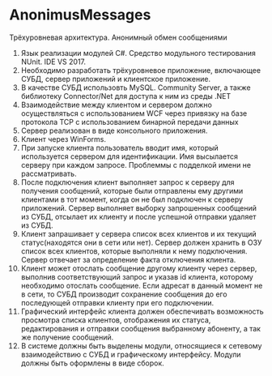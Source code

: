 # AnonimusMessages
Трёхуровневая архитектура. Анонимный обмен сообщениями

1. Язык реализации модулей C#. Средство модульного тестирования NUnit. IDE VS 2017.
2. Необходимо разработать трёхуровневое приложение, включающее СУБД, сервер приложений и клиентское приложение.
3. В качестве СУБД использовть MySQL. Community Server, а также библиотеку Connector/Net для доступа к ним из среды .NET
4. Взаимодействие между клиентом и сервером должно осуществляться с использованием WCF через привязку на базе протокола TCP с использованием бинарной передачи данных
5. Сервер реализован в виде консольного приложения.
6. Клиент через WinForms.
7. При запуске клиента пользователь вводит имя, который используется сервером для идентификации. Имя высылается серверу при каждом запросе. Проблеммы с подделкой имени не рассматривать.
8. После подключения клиент выполняет запрос к серверу для получения сообщений, которые были отправлены ему другими клиентами в тот момент, когда он не был подключен к серверу приложений.
Сервер выполняет выборку запрошенных сообщений из СУБД, отсылает их клиенту и после успешной отправки удаляет из СУБД.
9. Клиент запрашивает у сервера список всех клиентов и их текущий статус(находятся они в сети или нет). Сервер должен хранить в ОЗУ список всех клиентов, которые выполняли к нему подключения. Сервер отвечает за определение факта отключения клиента.
10. Клиент может отослать сообщение другому клиенту через сервер, выполнив соответствующий запрос и указав id клиента, которому необходимо отослать сообщение. Если адресат в данный момент не в сети, то СУБД производит сохранение сообщения до его последующей отправки клиенту при его подключении.
11. Графический интерфейс клиента должен обеспечивать возможность просмотра списка клиентов, отображения их статуса, редактирования и отправки сообщения выбранному абоненту, а так же получение сообщений.
12. В системе должны быть выделены модули, относящиеся к сетевому взаимодействию с СУБД и графическому интерфейсу. Модули должны быть оформлены в виде сборок.
